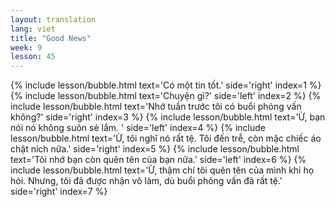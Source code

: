 ```yaml
---
layout: translation
lang: viet
title: "Good News"
week: 9
lesson: 45
---
```


{% include lesson/bubble.html text='Có một tin tốt.' side='right' index=1 %}
{% include lesson/bubble.html text='Chuyện gì?' side='left' index=2 %}
{% include lesson/bubble.html text='Nhớ tuần trước tôi có buổi phỏng vấn không?' side='right' index=3 %}
{% include lesson/bubble.html text='Ừ, bạn nói nó không suôn sẻ lắm. ' side='left' index=4 %}
{% include lesson/bubble.html text='Ừ, tôi nghĩ nó rất tệ. Tôi đến trễ, còn mặc chiếc áo chật ních nữa.' side='right' index=5 %}
{% include lesson/bubble.html text='Tôi nhớ bạn còn quên tên của bạn nữa.' side='left' index=6 %}
{% include lesson/bubble.html text='Ừ, thậm chí tôi quên tên của mình khi họ hỏi. Nhưng, tôi đã được nhận vô làm, dù buổi phỏng vấn đã rất tệ.' side='right' index=7 %}
